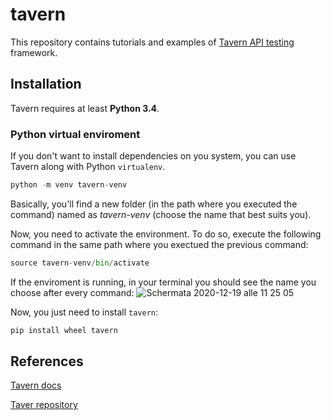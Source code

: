 # tavern

This repository contains tutorials and examples of [Tavern API testing](https://tavern.readthedocs.io/en/latest/index.html) framework.

## Installation

Tavern requires at least **Python 3.4**.

### Python virtual enviroment

If you don't want to install dependencies on you system, you can use Tavern along with Python `virtualenv`.

```python
python -m venv tavern-venv
```

Basically, you'll find a new folder (in the path where you executed the command) named as *tavern-venv* (choose the name that best suits you).

Now, you need to activate the environment. To do so, execute the following command in the same path where you exectued the previous command:

```python
source tavern-venv/bin/activate
```

If the enviroment is running, in your terminal you should see the name you choose after every command:
![Schermata 2020-12-19 alle 11 25 05](https://user-images.githubusercontent.com/503447/102687306-635d1a80-41ee-11eb-8a86-4e9db75cb46a.png)



Now, you just need to install `tavern`:

```python
pip install wheel tavern
```





## References

[Tavern docs](https://tavern.readthedocs.io/en/latest/index.html#)

[Taver repository](https://github.com/taverntesting/tavern/blob/master/docs/source/index.md)

